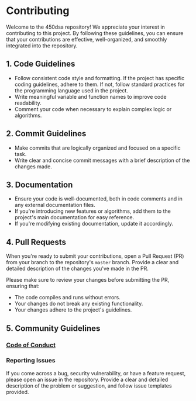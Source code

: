 # Contributing
Welcome to the 450dsa repository! We appreciate your interest in contributing to this project. By following these guidelines, you can ensure that your contributions are effective, well-organized, and smoothly integrated into the repository.

## 1. Code Guidelines
- Follow consistent code style and formatting. If the project has specific coding guidelines, adhere to them. If not, follow standard practices for the programming language used in the project.
- Write meaningful variable and function names to improve code readability.
- Comment your code when necessary to explain complex logic or algorithms.

## 2. Commit Guidelines
- Make commits that are logically organized and focused on a specific task.
- Write clear and concise commit messages with a brief description of the changes made.

## 3. Documentation
- Ensure your code is well-documented, both in code comments and in any external documentation files.
- If you're introducing new features or algorithms, add them to the project's main documentation for easy reference.
- If you're modifying existing documentation, update it accordingly.

## 4. Pull Requests
When you're ready to submit your contributions, open a Pull Request (PR) from your branch to the repository's `master` branch. Provide a clear and detailed description of the changes you've made in the PR.

Please make sure to review your changes before submitting the PR, ensuring that:

- The code compiles and runs without errors.
- Your changes do not break any existing functionality.
- Your changes adhere to the project's guidelines.

## 5. Community Guidelines
### [Code of Conduct](CODE_OF_CONDUCT.md)

### Reporting Issues
If you come across a bug, security vulnerability, or have a feature request, please open an issue in the repository. Provide a clear and detailed description of the problem or suggestion, and follow issue templates provided.
